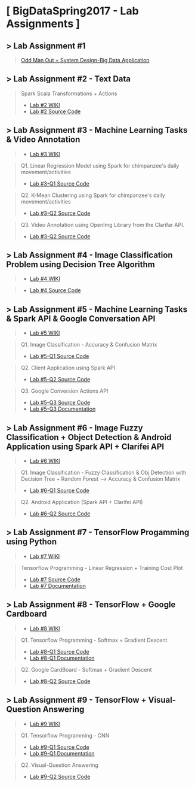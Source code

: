 # [ BigDataSpring2017 - Lab Assignments ]

## > Lab Assignment #1
><a href="https://github.com/datarocksAmy/BigDataSpring2017/blob/master/BigData-Lab%20Assignment%20%2301/CS%205542%20Big%20Data%20Analytics%20and%20Apps%20Problem%20Set%201.pdf">Odd Man Out + System Design-Big Data Application</a>


## > Lab Assignment #2 - Text Data
>Spark Scala Transformations + Actions  
>* <a href="https://github.com/datarocksAmy/BigDataSpring2017/wiki/CS-5542-BigData-Lab-Report-%232">Lab #2 WIKI</a>
>* <a href="https://github.com/datarocksAmy/BigDataSpring2017/tree/master/BigData-Lab%20Assignment%20%2302"> Lab #2 Source Code</a>


## > Lab Assignment #3 - Machine Learning Tasks & Video Annotation
>* <a href="https://github.com/datarocksAmy/BigDataSpring2017/wiki/CS-5542-BigData-Lab-Report-%233">Lab #3 WIKI</a>

>Q1. Linear Regression Model using Spark for chimpanzee's daily movement/activities
>* <a href="https://github.com/datarocksAmy/BigDataSpring2017/tree/master/BigData-Lab%20Assignment%20%2303/Spark%20Programming%20Lab%20%233%20-%20Q1%20Linear%20Regression"> Lab #3-Q1 Source Code</a>

>Q2. K-Mean Clustering using Spark for chimpanzee's daily movement/activities
>* <a href="https://github.com/datarocksAmy/BigDataSpring2017/tree/master/BigData-Lab%20Assignment%20%2303/Spark%20Programming%20%20Lab%20%233%20-%20Q2%20K-Mean%20Clustering"> Lab #3-Q2 Source Code</a>

>Q3. Video Annotation using OpenImg Library from the Clarifar API.
>* <a href="https://github.com/datarocksAmy/BigDataSpring2017/tree/master/BigData-Lab%20Assignment%20%2303/Video%20Annotation">Lab #3-Q2 Source Code</a>


## > Lab Assignment #4 - Image Classification Problem using Decision Tree Algorithm
>* <a href="https://github.com/datarocksAmy/BigDataSpring2017/wiki/CS-5542-BigData-Lab-Report-%234Lab"> Lab #4 WIKI</a>

>* <a href="https://github.com/datarocksAmy/BigDataSpring2017/tree/master/BigData-Lab%20Assignment%20%2304"> Lab #4 Source Code</a>


## > Lab Assignment #5 - Machine Learning Tasks & Spark API & Google Conversation API
>* <a href="https://github.com/datarocksAmy/BigDataSpring2017/wiki/CS-5542-BigData-Lab-Report-%235">Lab #5 WIKI</a>

>Q1. Image Classification - Accuracy & Confusion Matrix
>* <a href="https://github.com/datarocksAmy/BigDataSpring2017/tree/master/BigData-Lab%20Assignment%20%2305/Spark%20Programming%20Lab%235%20-%20Image%20Classification%20(Exclude%20Decision%20Tree)"> Lab #5-Q1 Source Code</a>

>Q2. Client Application using Spark API
>* <a href="https://github.com/datarocksAmy/BigDataSpring2017/tree/master/BigData-Lab%20Assignment%20%2305/Client%20Application%20using%20Spark%20API"> Lab #5-Q2 Source Code</a>

>Q3. Google Conversion Actions API
>* <a href="https://github.com/datarocksAmy/BigDataSpring2017/tree/master/BigData-Lab%20Assignment%20%2305/Google%20Conversion%20Actions%20API/Source">Lab #5-Q3 Source Code</a>
>* <a href="https://github.com/datarocksAmy/BigDataSpring2017/tree/master/BigData-Lab%20Assignment%20%2305/Google%20Conversion%20Actions%20API/Documentation">Lab #5-Q3 Documentation</a>


## > Lab Assignment #6 - Image Fuzzy Classification + Object Detection & Android Application using Spark API + Clarifei API
>* <a href="https://github.com/datarocksAmy/BigDataSpring2017/wiki/CS-5542-BigData-Lab-Report-%236">Lab #6 WIKI</a>

>Q1. Image Classification - Fuzzy Classification & Obj Detection with Decision Tree + Random Forest --> Accuracy & Confusion Matrix
>* <a href="https://github.com/datarocksAmy/BigDataSpring2017/tree/master/BigData-Lab%20Assignment%20%2306/Spark%20Programming%20Lab%236%20-%20Image%20Classification%2BObject%20Detection"> Lab #6-Q1 Source Code</a>

>Q2. Android Application (Spark API + Clarifei API)
>* <a href="https://github.com/datarocksAmy/BigDataSpring2017/tree/master/BigData-Lab%20Assignment%20%2306/Android%20Application"> Lab #6-Q2 Source Code</a>

## > Lab Assignment #7 - TensorFlow Progamming using Python
>* <a href="https://github.com/datarocksAmy/BigDataSpring2017/wiki/CS-5542-BigData-Lab-Report-%237">Lab #7 WIKI</a>

> Tensorflow Programming - Linear Regression + Training Cost Plot
>* <a href="https://github.com/datarocksAmy/BigDataSpring2017/tree/master/BigData-Lab%20Assignment%20%2307/Source"> Lab #7 Source Code</a>
>* <a href="https://github.com/datarocksAmy/BigDataSpring2017/tree/master/BigData-Lab%20Assignment%20%2307/Documentation"> Lab #7 Documentation</a>

## > Lab Assignment #8 - TensorFlow + Google Cardboard
>* <a href="https://github.com/datarocksAmy/BigDataSpring2017/wiki/CS-5542-BigData-Lab-Report-%238">Lab #8 WIKI</a>

> Q1. Tensorflow Programming - Softmax + Gradient Descent
>* <a href="https://github.com/datarocksAmy/BigDataSpring2017/tree/master/BigData-Lab%20Assignment%20%2308/Tensorflow/Source"> Lab #8-Q1 Source Code</a>
>* <a href="https://github.com/datarocksAmy/BigDataSpring2017/tree/master/BigData-Lab%20Assignment%20%2308/Tensorflow/Documentation"> Lab #8-Q1 Documentation</a>

> Q2. Google CardBoard - Softmax + Gradient Descent
>* <a href="https://github.com/datarocksAmy/BigDataSpring2017/tree/master/BigData-Lab%20Assignment%20%2308/Google%20CardBoard/Source"> Lab #8-Q2 Source Code</a>

## > Lab Assignment #9 - TensorFlow + Visual-Question Answering
>* <a href="https://github.com/datarocksAmy/BigDataSpring2017/wiki/CS-5542-BigData-Lab-Report-%239">Lab #9 WIKI</a>

> Q1. Tensorflow Programming - CNN
>* <a href="https://github.com/datarocksAmy/BigDataSpring2017/tree/master/BigData-Lab%20Assignment%20%2309/Tensorflow/Source"> Lab #9-Q1 Source Code</a>
>* <a href="https://github.com/datarocksAmy/BigDataSpring2017/tree/master/BigData-Lab%20Assignment%20%2309/Tensorflow/Documentation"> Lab #9-Q1 Documentation</a>

> Q2. Visual-Question Answering
>* <a href="https://github.com/datarocksAmy/BigDataSpring2017/tree/master/BigData-Lab%20Assignment%20%2309/Conversation%20Client"> Lab #9-Q2 Source Code</a>
